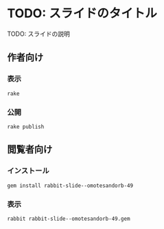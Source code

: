 # TODO: スライドのタイトル

TODO: スライドの説明

## 作者向け

### 表示

    rake

### 公開

    rake publish

## 閲覧者向け

### インストール

    gem install rabbit-slide--omotesandorb-49

### 表示

    rabbit rabbit-slide--omotesandorb-49.gem

